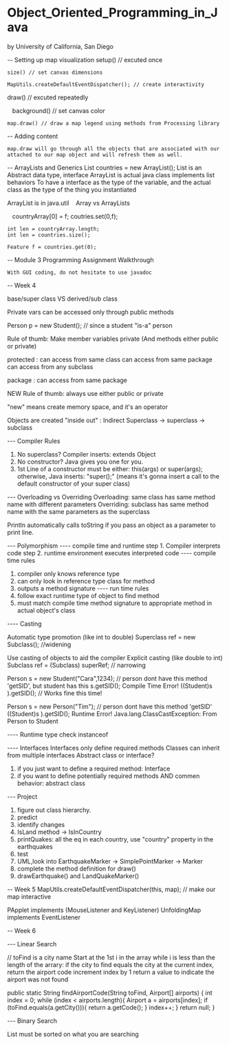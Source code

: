 # Object_Oriented_Programming_in_Java
by University of California, San Diego
   
-- Setting up map visualization
setup() // excuted once

    size() // set canvas dimensions
    
    MapUtils.createDefaultEventDispatcher(); // create interactivity

draw()   // excuted repeatedly

    background() // set canvas color
    
    map.draw() // draw a map legend using methods from Processing library

-- Adding content

    map.draw will go through all the objects that are associated with our attached to our map object and will refresh them as well.

-- ArrayLists and Generics
List<Feature> countries = new ArrayList<Feature>();
List is an Abstract data type, interface
ArrayList is actual java class implements list behaviors
To have a interface as the type of the variable, and the actual class as the type of the thing you instantiated
   
ArrayList is in java.util
    Array vs ArrayLists
    
    countryArray[0] = f;
    coutries.set(0,f);
    
    int len = countryArray.length;
    int len = countries.size();
    
    Feature f = countries.get(0);
    
-- Module 3 Programming Assignment Walkthrough
    
    With GUI coding, do not hesitate to use javadoc
    
    
-- Week 4


base/super class VS derived/sub class

Private vars can be accessed only through public methods

Person p = new Student(); // since a student "is-a" person

Rule of thumb: Make member variables private (And methods either public or private)


protected : can access from same class
            can access from same package 
            can access from any subclass
            
package :  can access from same package

NEW Rule of thumb: always use either public or private

"new" means create memory space, and it's an operator

Objects are created "inside out" : Indirect Superclass -> superclass -> subclass

--- Compiler Rules
1. No superclass? Compiler inserts: extends Object
2. No constructor? Java gives you one for you.
3. 1st Line of a constructor must be either: this(args) or super(args); otherwise, Java inserts: "super();" (means it's gonna insert a call to the default constructor of your super class)

--- Overloading vs Overriding
Overloading: same class has same method name with different parameters
Overriding: subclass has same method name with the same parameters as the superclass

Println automatically calls toString if you pass an object as a parameter to print line.

--- Polymorphism
---- compile time and runtime
step 1. Compiler interprets code
step 2. runtime environment executes interpreted code
---- compile time rules
1. compiler only knows reference type
2. can only look in reference type class for method
3. outputs a method signature
---- run time rules
1. follow exact runtime type of object to find method
2. must match compile time method signature to appropriate method in actual object's class


---- Casting

Automatic type promotion (like int to double)
Superclass ref = new Subclass(); //widening

Use casting of objects to aid the compiler
Explicit casting (like double to int)
Subclass ref = (Subclass) superRef;  // narrowing

Person s = new Student("Cara",1234); // person dont have this method 'getSID', but student has this
s.getSID();
Compile Time Error!
((Student)s ).getSID(); // Works fine this time!

Person s = new Person("Tim"); // person dont have this method 'getSID'
((Student)s ).getSID();
Runtime Error! Java.lang.ClassCastException: From Person to Student

---- Runtime type check
instanceof 

---- Interfaces
Interfaces only define required methods
Classes can inherit from multiple interfaces
Abstract class or interface?
1. if you just want to define a required method: Interface
2. if you want to define potentially required methods AND commen behavior: abstract class

--- Project
1. figure out class hierarchy.
2. predict
3. identify changes
4. IsLand method -> IsInCountry
5. printQuakes: all the eq in each country, use "country" property in the earthquakes
6. test
7. UML,look into EarthquakeMarker -> SimplePointMarker -> Marker
8. complete the method definition for draw()
9. drawEarthquake() and LandQuakeMarker()

-- Week 5
MapUtils.createDefaultEventDispatcher(this, map); // make our map interactive

PApplet implements (MouseListener and KeyListener)
UnfoldingMap implements EventListener

-- Week 6

--- Linear Search

// toFind is a city name
Start at the 1st i in the array
while i is less than the length of the arrary:
    if the city to find equals the city at the current index,
        return the airport code
    increment index by 1
return a value to indicate the airport was not found

public static String findAirportCode(String toFind, Airport[] airports) {
    int index = 0;
    while (index < airports.length){
        Airport a = airports[index];
        if (toFind.equals(a.getCity())){
            return a.getCode();
        }
        index++;
    }
    return null;
}

--- Binary Search

List must be sorted on what you are searching

